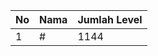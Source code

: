 | No | Nama            | Jumlah Level |
|----|-----------------|--------------|
| 1  | #    |    1144        |

